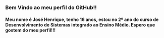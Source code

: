 ### Bem Vindo ao meu perfil do GitHub!! 
<h4 class=" font-family= Roboto size= 10px color=red ">Meu nome é José Henrique, tenho 16 anos, estou no 2º ano do curso de Desenvolvimento de Sistemas integrado ao Ensino Médio. Espero que gostem do meu perfil!!!<h4>  


